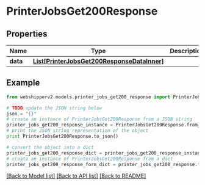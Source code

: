 # PrinterJobsGet200Response


## Properties
Name | Type | Description | Notes
------------ | ------------- | ------------- | -------------
**data** | [**List[PrinterJobsGet200ResponseDataInner]**](PrinterJobsGet200ResponseDataInner.md) |  | [optional] 

## Example

```python
from webshipperv2.models.printer_jobs_get200_response import PrinterJobsGet200Response

# TODO update the JSON string below
json = "{}"
# create an instance of PrinterJobsGet200Response from a JSON string
printer_jobs_get200_response_instance = PrinterJobsGet200Response.from_json(json)
# print the JSON string representation of the object
print PrinterJobsGet200Response.to_json()

# convert the object into a dict
printer_jobs_get200_response_dict = printer_jobs_get200_response_instance.to_dict()
# create an instance of PrinterJobsGet200Response from a dict
printer_jobs_get200_response_form_dict = printer_jobs_get200_response.from_dict(printer_jobs_get200_response_dict)
```
[[Back to Model list]](../README.md#documentation-for-models) [[Back to API list]](../README.md#documentation-for-api-endpoints) [[Back to README]](../README.md)


